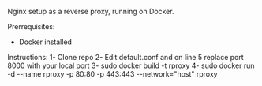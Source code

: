 Nginx setup as a reverse proxy, running on Docker.

Prerrequisites:
- Docker installed

Instructions:
1- Clone repo
2- Edit default.conf and on line 5 replace port 8000 with your local port
3- sudo docker build -t rproxy
4- sudo docker run -d --name rproxy -p 80:80 -p 443:443 --network="host" rproxy
